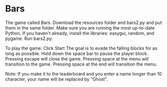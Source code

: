 # Bars
The game called Bars.
Download the resources folder and bars2.py and put them in the same folder.
Make sure you are running the most up-to-date Python.
If you haven't already, install the libraries: easygui, random, and pygame.
Run bars2.py.

To play the game:
Click Start
The goal is to evade the falling blocks for as long as possible.
Hold down the space bar to pause the player block.
Pressing escape will close the game.
Pressing space at the menu will transition to the game.
Pressing space at the end will transition the menu.

Note: If you make it to the leaderboard and you enter a name longer than 10 character, your name will be replaced by "Ghost".
